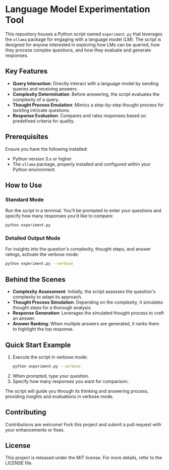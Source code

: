 # Language Model Experimentation Tool

This repository houses a Python script named `experiment.py` that leverages the `ollama` package for engaging with a language model (LM). The script is designed for anyone interested in exploring how LMs can be queried, how they process complex questions, and how they evaluate and generate responses.

## Key Features

- **Query Interaction**: Directly interact with a language model by sending queries and receiving answers.
- **Complexity Determination**: Before answering, the script evaluates the complexity of a query.
- **Thought Process Emulation**: Mimics a step-by-step thought process for tackling intricate questions.
- **Response Evaluation**: Compares and rates responses based on predefined criteria for quality.

## Prerequisites

Ensure you have the following installed:

- Python version 3.x or higher
- The `ollama` package, properly installed and configured within your Python environment

## How to Use

### Standard Mode

Run the script in a terminal. You'll be prompted to enter your questions and specify how many responses you'd like to compare:

```bash
python experiment.py
```

### Detailed Output Mode

For insights into the question's complexity, thought steps, and answer ratings, activate the verbose mode:

```bash
python experiment.py --verbose
```

## Behind the Scenes

- **Complexity Assessment**: Initially, the script assesses the question's complexity to adapt its approach.
- **Thought Process Simulation**: Depending on the complexity, it simulates thought steps for a thorough analysis.
- **Response Generation**: Leverages the simulated thought process to craft an answer.
- **Answer Ranking**: When multiple answers are generated, it ranks them to highlight the top response.

## Quick Start Example

1. Execute the script in verbose mode:
   ```bash
   python experiment.py --verbose
   ```
2. When prompted, type your question.
3. Specify how many responses you want for comparison.

The script will guide you through its thinking and answering process, providing insights and evaluations in verbose mode.

## Contributing

Contributions are welcome! Fork this project and submit a pull request with your enhancements or fixes.

## License

This project is released under the MIT license. For more details, refer to the LICENSE file.
